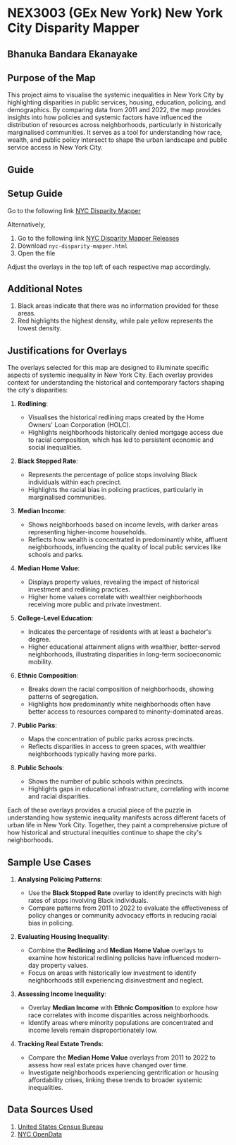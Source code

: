 # NEX3003 (GEx New York) New York City Disparity Mapper
## Bhanuka Bandara Ekanayake

## Purpose of the Map
This project aims to visualise the systemic inequalities in New York City by highlighting disparities in public services, housing, education, policing, and demographics. By comparing data from 2011 and 2022, the map provides insights into how policies and systemic factors have influenced the distribution of resources across neighborhoods, particularly in historically marginalised communities. It serves as a tool for understanding how race, wealth, and public policy intersect to shape the urban landscape and public service access in New York City.

## Guide

## Setup Guide
Go to the following link [NYC Disparity Mapper](https://bhnuka.github.io/nyc-disparity-mapper/main/nyc-disparity-map.html)

Alternatively,
1. Go to the following link [NYC Disparity Mapper Releases](https://github.com/bhnuka/nyc-disparity-mapper/releases/tag/v3)
2. Download `nyc-disparity-mapper.html`
3. Open the file

Adjust the overlays in the top left of each respective map accordingly.

## Additional Notes
1. Black areas indicate that there was no information provided for these areas.
2. Red highlights the highest density, while pale yellow represents the lowest density.

## Justifications for Overlays
The overlays selected for this map are designed to illuminate specific aspects of systemic inequality in New York City. Each overlay provides context for understanding the historical and contemporary factors shaping the city's disparities:

1. **Redlining**:
   - Visualises the historical redlining maps created by the Home Owners' Loan Corporation (HOLC).
   - Highlights neighborhoods historically denied mortgage access due to racial composition, which has led to persistent economic and social inequalities.

2. **Black Stopped Rate**:
   - Represents the percentage of police stops involving Black individuals within each precinct.
   - Highlights the racial bias in policing practices, particularly in marginalised communities.

3. **Median Income**:
   - Shows neighborhoods based on income levels, with darker areas representing higher-income households.
   - Reflects how wealth is concentrated in predominantly white, affluent neighborhoods, influencing the quality of local public services like schools and parks.

4. **Median Home Value**:
   - Displays property values, revealing the impact of historical investment and redlining practices.
   - Higher home values correlate with wealthier neighborhoods receiving more public and private investment.

5. **College-Level Education**:
   - Indicates the percentage of residents with at least a bachelor's degree.
   - Higher educational attainment aligns with wealthier, better-served neighborhoods, illustrating disparities in long-term socioeconomic mobility.

6. **Ethnic Composition**:
   - Breaks down the racial composition of neighborhoods, showing patterns of segregation.
   - Highlights how predominantly white neighborhoods often have better access to resources compared to minority-dominated areas.

7. **Public Parks**:
   - Maps the concentration of public parks across precincts.
   - Reflects disparities in access to green spaces, with wealthier neighborhoods typically having more parks.

8. **Public Schools**:
   - Shows the number of public schools within precincts.
   - Highlights gaps in educational infrastructure, correlating with income and racial disparities.

Each of these overlays provides a crucial piece of the puzzle in understanding how systemic inequality manifests across different facets of urban life in New York City. Together, they paint a comprehensive picture of how historical and structural inequities continue to shape the city's neighborhoods.

## Sample Use Cases

1. **Analysing Policing Patterns**:
   - Use the **Black Stopped Rate** overlay to identify precincts with high rates of stops involving Black individuals.
   - Compare patterns from 2011 to 2022 to evaluate the effectiveness of policy changes or community advocacy efforts in reducing racial bias in policing.

2. **Evaluating Housing Inequality**:
   - Combine the **Redlining** and **Median Home Value** overlays to examine how historical redlining policies have influenced modern-day property values.
   - Focus on areas with historically low investment to identify neighborhoods still experiencing disinvestment and neglect.

3. **Assessing Income Inequality**:
   - Overlay **Median Income** with **Ethnic Composition** to explore how race correlates with income disparities across neighborhoods.
   - Identify areas where minority populations are concentrated and income levels remain disproportionately low.

4. **Tracking Real Estate Trends**:
   - Compare the **Median Home Value** overlays from 2011 to 2022 to assess how real estate prices have changed over time.
   - Investigate neighborhoods experiencing gentrification or housing affordability crises, linking these trends to broader systemic inequalities.

## Data Sources Used

1. [United States Census Bureau](https://data.census.gov/)
2. [NYC OpenData](https://opendata.cityofnewyork.us/data/)
